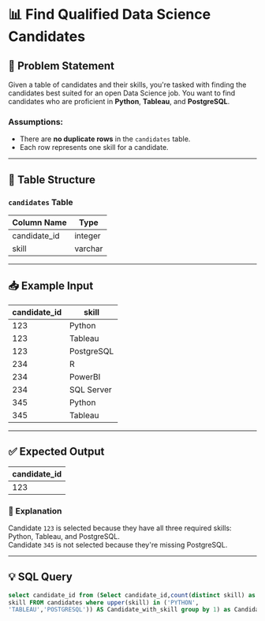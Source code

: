 # 📊 Find Qualified Data Science Candidates

## 📝 Problem Statement

Given a table of candidates and their skills, you're tasked with finding the candidates best suited for an open Data Science job. You want to find candidates who are proficient in **Python**, **Tableau**, and **PostgreSQL**.

### Assumptions:
- There are **no duplicate rows** in the `candidates` table.
- Each row represents one skill for a candidate.

---

## 📂 Table Structure

### `candidates` Table

| Column Name   | Type     |
|---------------|----------|
| candidate_id  | integer  |
| skill         | varchar  |

---

## 📥 Example Input

| candidate_id | skill       |
|--------------|-------------|
| 123          | Python      |
| 123          | Tableau     |
| 123          | PostgreSQL  |
| 234          | R           |
| 234          | PowerBI     |
| 234          | SQL Server  |
| 345          | Python      |
| 345          | Tableau     |

---

## ✅ Expected Output

| candidate_id |
|--------------|
| 123          |

### 🎯 Explanation

Candidate `123` is selected because they have all three required skills: Python, Tableau, and PostgreSQL.  
Candidate `345` is not selected because they're missing PostgreSQL.

---

## 💡 SQL Query

```sql
select candidate_id from (Select candidate_id,count(distinct skill) as number_of_skill from (SELECT candidate_id,
skill FROM candidates where upper(skill) in ('PYTHON',
'TABLEAU','POSTGRESQL')) AS Candidate_with_skill group by 1) as Candidate_with_all_skill order by number_of_skill desc limit 1;
